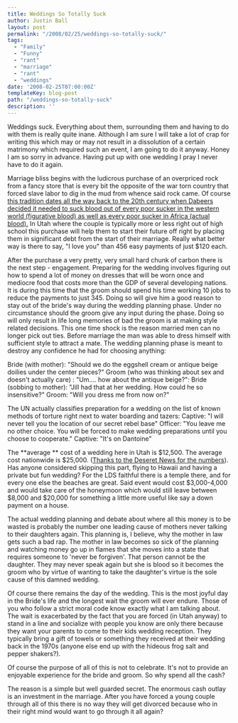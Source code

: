 ```yaml
---
title: Weddings So Totally Suck
author: Justin Ball
layout: post
permalink: "/2008/02/25/weddings-so-totally-suck/"
tags:
  - "Family"
  - "Funny"
  - "rant"
  - "marriage"
  - "rant"
  - "weddings"
date: '2008-02-25T07:00:00Z'
templateKey: blog-post
path: "/weddings-so-totally-suck"
description: ''
---
```


Weddings suck. Everything about them, surrounding them and having to do with them is really quite inane. Although I am sure I will take a lot of crap for writing this which may or may not result in a dissolution of a certain matrimony which required such an event, I am going to do it anyway. Honey I am so sorry in advance. Having put up with one wedding I pray I never have to do it again.

Marriage bliss begins with the ludicrous purchase of an overpriced rock from a fancy store that is every bit the opposite of the war torn country that forced slave labor to dig in the mud from whence said rock came. Of course [this tradition dates all the way back to the 20th century when Dabeers decided it needed to suck blood out of every poor sucker in the western world (figurative blood) as well as every poor sucker in Africa (actual blood).][1] In Utah where the couple is typically more or less right out of high school this purchase will help them to start their future off right by placing them in significant debt from the start of their marriage. Really what better way is there to say, "I love you" than 456 easy payments of just $120 each.

 [1]: http://en.wikipedia.org/wiki/Engagement_ring

After the purchase a very pretty, very small hard chunk of carbon there is the next step - engagement. Preparing for the wedding involves figuring out how to spend a lot of money on dresses that will be worn once and mediocre food that costs more than the GDP of several developing nations. It is during this time that the groom should spend his time working 10 jobs to reduce the payments to just 345. Doing so will give him a good reason to stay out of the bride's way during the wedding planning phase. Under no circumstance should the groom give any input during the phase. Doing so will only result in life long memories of bad the groom is at making style related decisions. This one time shock is the reason married men can no longer pick out ties. Before marriage the man was able to dress himself with sufficient style to attract a mate. The wedding planning phase is meant to destroy any confidence he had for choosing anything:

Bride (with mother): "Should we do the eggshell cream or antique beige doilies under the center pieces?"
Groom (who was thinking about sex and doesn't actually care) : "Um.... how about the antique beige?":
Bride (sobbing to mother): "Jill had that at her wedding. How could he so insensitive?"
Groom: "Will you dress me from now on?"

The UN actually classifies preparation for a wedding on the list of known methods of torture right next to water boarding and tazers:
Captive: "I will never tell you the location of our secret rebel base"
Officer: "You leave me no other choice. You will be forced to make wedding preparations until you choose to cooperate."
Captive: "It's on Dantoine"

The **average ** cost of a wedding here in Utah is $12,500. The average cost nationwide is $25,000. ([Thanks to the Deseret News for the numbers][2]). Has anyone considered skipping this part, flying to Hawaii and having a private but fun wedding? For the LDS faithful there is a temple there, and for every one else the beaches are great. Said event would cost $3,000-4,000 and would take care of the honeymoon which would still leave between $8,000 and $20,000 for something a little more useful like say a down payment on a house.

 [2]: http://www.deseretnews.com/article/1,5143,695251426,00.html

The actual wedding planning and debate about where all this money is to be wasted is probably the number one leading cause of mothers never talking to their daughters again. This planning is, I believe, why the mother in law gets such a bad rap. The mother in law becomes so sick of the planning and watching money go up in flames that she moves into a state that requires someone to 'never be forgiven'. That person cannot be the daughter. They may never speak again but she is blood so it becomes the groom who by virtue of wanting to take the daughter's virtue is the sole cause of this damned wedding.

Of course there remains the day of the wedding. This is the most joyful day in the Bride's life and the longest wait the groom will ever endure. Those of you who follow a strict moral code know exactly what I am talking about. The wait is exacerbated by the fact that you are forced (in Utah anyway) to stand in a line and socialize with people you know are only there because they want your parents to come to their kids wedding reception. They typically bring a gift of towels or something they received at their wedding back in the 1970s (anyone else end up with the hideous frog salt and pepper shakers?).

Of course the purpose of all of this is not to celebrate. It's not to provide an enjoyable experience for the bride and groom. So why spend all the cash?

The reason is a simple but well guarded secret. The enormous cash outlay is an investment in the marriage. After you have forced a young couple through all of this there is no way they will get divorced because who in their right mind would want to go through it all again?
